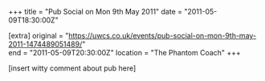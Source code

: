 +++
title = "Pub Social on Mon 9th May 2011"
date = "2011-05-09T18:30:00Z"

[extra]
original = "https://uwcs.co.uk/events/pub-social-on-mon-9th-may-2011-1474489051489/"    
end = "2011-05-09T20:30:00Z"
location = "The Phantom Coach"
+++

\[insert witty comment about pub here\]

